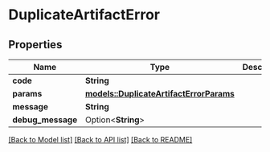 # DuplicateArtifactError

## Properties

Name | Type | Description | Notes
------------ | ------------- | ------------- | -------------
**code** | **String** |  | 
**params** | [**models::DuplicateArtifactErrorParams**](DuplicateArtifactError_params.md) |  | 
**message** | **String** |  | 
**debug_message** | Option<**String**> |  | [optional]

[[Back to Model list]](../README.md#documentation-for-models) [[Back to API list]](../README.md#documentation-for-api-endpoints) [[Back to README]](../README.md)


